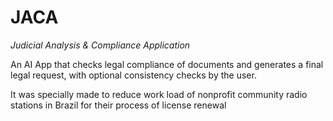 # JACA
*Judicial Analysis & Compliance Application*

An AI App that checks legal compliance of documents and generates a final legal request, with optional consistency checks by the user.

It was specially made to reduce work load of nonprofit community radio stations in Brazil for their process of license renewal 